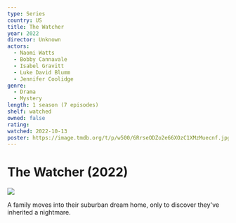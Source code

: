 ```yaml
---
type: Series
country: US
title: The Watcher
year: 2022
director: Unknown
actors:
  - Naomi Watts
  - Bobby Cannavale
  - Isabel Gravitt
  - Luke David Blumm
  - Jennifer Coolidge
genre:
  - Drama
  - Mystery
length: 1 season (7 episodes)
shelf: watched
owned: false
rating:
watched: 2022-10-13
poster: https://image.tmdb.org/t/p/w500/6RrseODZo2e66XOzC1XMzMuecnf.jpg
---
```


# The Watcher (2022)

![](https://image.tmdb.org/t/p/w500/6RrseODZo2e66XOzC1XMzMuecnf.jpg)

A family moves into their suburban dream home, only to discover they've inherited a nightmare.